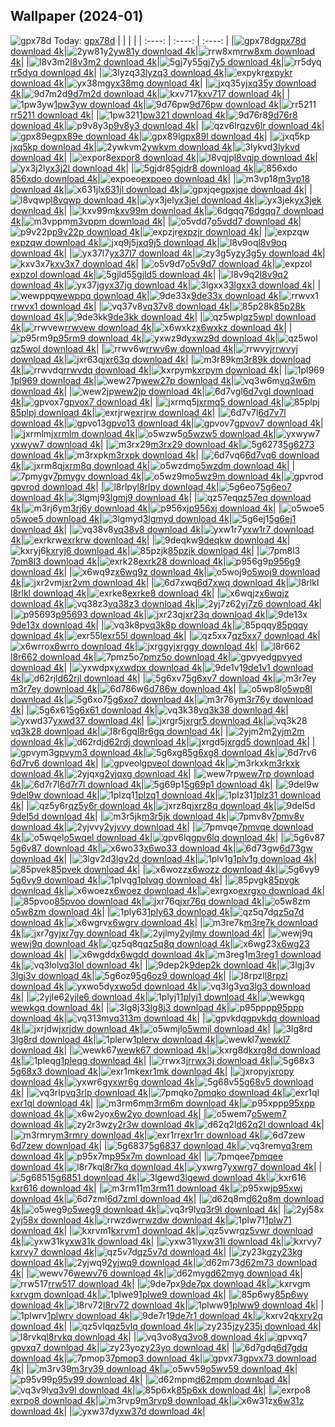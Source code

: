 ## Wallpaper (2024-01)
![gpx78d](https://w.wallhaven.cc/full/gp/wallhaven-gpx78d.jpg) Today: [gpx78d](https://th.wallhaven.cc/small/gp/gpx78d.jpg)
|      |      |      |
| :----: | :----: | :----: |
|![gpx78d](https://th.wallhaven.cc/small/gp/gpx78d.jpg)[gpx78d download 4k](https://wallhaven.cc/w/gpx78d)|![2yw81y](https://th.wallhaven.cc/small/2y/2yw81y.jpg)[2yw81y download 4k](https://wallhaven.cc/w/2yw81y)|![rrw8xm](https://th.wallhaven.cc/small/rr/rrw8xm.jpg)[rrw8xm download 4k](https://wallhaven.cc/w/rrw8xm)|
|![l8v3m2](https://th.wallhaven.cc/small/l8/l8v3m2.jpg)[l8v3m2 download 4k](https://wallhaven.cc/w/l8v3m2)|![5gj7y5](https://th.wallhaven.cc/small/5g/5gj7y5.jpg)[5gj7y5 download 4k](https://wallhaven.cc/w/5gj7y5)|![rr5dyq](https://th.wallhaven.cc/small/rr/rr5dyq.jpg)[rr5dyq download 4k](https://wallhaven.cc/w/rr5dyq)|
|![3lyzq3](https://th.wallhaven.cc/small/3l/3lyzq3.jpg)[3lyzq3 download 4k](https://wallhaven.cc/w/3lyzq3)|![expykr](https://th.wallhaven.cc/small/ex/expykr.jpg)[expykr download 4k](https://wallhaven.cc/w/expykr)|![yx38mg](https://th.wallhaven.cc/small/yx/yx38mg.jpg)[yx38mg download 4k](https://wallhaven.cc/w/yx38mg)|
|![jxq35y](https://th.wallhaven.cc/small/jx/jxq35y.jpg)[jxq35y download 4k](https://wallhaven.cc/w/jxq35y)|![9d7m2d](https://th.wallhaven.cc/small/9d/9d7m2d.jpg)[9d7m2d download 4k](https://wallhaven.cc/w/9d7m2d)|![kxv717](https://th.wallhaven.cc/small/kx/kxv717.jpg)[kxv717 download 4k](https://wallhaven.cc/w/kxv717)|
|![1pw3yw](https://th.wallhaven.cc/small/1p/1pw3yw.jpg)[1pw3yw download 4k](https://wallhaven.cc/w/1pw3yw)|![9d76pw](https://th.wallhaven.cc/small/9d/9d76pw.jpg)[9d76pw download 4k](https://wallhaven.cc/w/9d76pw)|![rr5211](https://th.wallhaven.cc/small/rr/rr5211.jpg)[rr5211 download 4k](https://wallhaven.cc/w/rr5211)|
|![1pw321](https://th.wallhaven.cc/small/1p/1pw321.jpg)[1pw321 download 4k](https://wallhaven.cc/w/1pw321)|![9d76r8](https://th.wallhaven.cc/small/9d/9d76r8.jpg)[9d76r8 download 4k](https://wallhaven.cc/w/9d76r8)|![p9v8y3](https://th.wallhaven.cc/small/p9/p9v8y3.jpg)[p9v8y3 download 4k](https://wallhaven.cc/w/p9v8y3)|
|![qzv6lr](https://th.wallhaven.cc/small/qz/qzv6lr.jpg)[qzv6lr download 4k](https://wallhaven.cc/w/qzv6lr)|![gpx89e](https://th.wallhaven.cc/small/gp/gpx89e.jpg)[gpx89e download 4k](https://wallhaven.cc/w/gpx89e)|![gpx89l](https://th.wallhaven.cc/small/gp/gpx89l.jpg)[gpx89l download 4k](https://wallhaven.cc/w/gpx89l)|
|![jxq5kp](https://th.wallhaven.cc/small/jx/jxq5kp.jpg)[jxq5kp download 4k](https://wallhaven.cc/w/jxq5kp)|![2ywkvm](https://th.wallhaven.cc/small/2y/2ywkvm.jpg)[2ywkvm download 4k](https://wallhaven.cc/w/2ywkvm)|![3lykvd](https://th.wallhaven.cc/small/3l/3lykvd.jpg)[3lykvd download 4k](https://wallhaven.cc/w/3lykvd)|
|![expor8](https://th.wallhaven.cc/small/ex/expor8.jpg)[expor8 download 4k](https://wallhaven.cc/w/expor8)|![l8vqjp](https://th.wallhaven.cc/small/l8/l8vqjp.jpg)[l8vqjp download 4k](https://wallhaven.cc/w/l8vqjp)|![yx3j2l](https://th.wallhaven.cc/small/yx/yx3j2l.jpg)[yx3j2l download 4k](https://wallhaven.cc/w/yx3j2l)|
|![5gjdr8](https://th.wallhaven.cc/small/5g/5gjdr8.jpg)[5gjdr8 download 4k](https://wallhaven.cc/w/5gjdr8)|![856xdo](https://th.wallhaven.cc/small/85/856xdo.jpg)[856xdo download 4k](https://wallhaven.cc/w/856xdo)|![expoeo](https://th.wallhaven.cc/small/ex/expoeo.jpg)[expoeo download 4k](https://wallhaven.cc/w/expoeo)|
|![m3vp18](https://th.wallhaven.cc/small/m3/m3vp18.jpg)[m3vp18 download 4k](https://wallhaven.cc/w/m3vp18)|![x631jl](https://th.wallhaven.cc/small/x6/x631jl.jpg)[x631jl download 4k](https://wallhaven.cc/w/x631jl)|![gpxjqe](https://th.wallhaven.cc/small/gp/gpxjqe.jpg)[gpxjqe download 4k](https://wallhaven.cc/w/gpxjqe)|
|![l8vqwp](https://th.wallhaven.cc/small/l8/l8vqwp.jpg)[l8vqwp download 4k](https://wallhaven.cc/w/l8vqwp)|![yx3jel](https://th.wallhaven.cc/small/yx/yx3jel.jpg)[yx3jel download 4k](https://wallhaven.cc/w/yx3jel)|![yx3jek](https://th.wallhaven.cc/small/yx/yx3jek.jpg)[yx3jek download 4k](https://wallhaven.cc/w/yx3jek)|
|![kxv99m](https://th.wallhaven.cc/small/kx/kxv99m.jpg)[kxv99m download 4k](https://wallhaven.cc/w/kxv99m)|![6dgqq7](https://th.wallhaven.cc/small/6d/6dgqq7.jpg)[6dgqq7 download 4k](https://wallhaven.cc/w/6dgqq7)|![m3vppm](https://th.wallhaven.cc/small/m3/m3vppm.jpg)[m3vppm download 4k](https://wallhaven.cc/w/m3vppm)|
|![o5vdd7](https://th.wallhaven.cc/small/o5/o5vdd7.jpg)[o5vdd7 download 4k](https://wallhaven.cc/w/o5vdd7)|![p9v22p](https://th.wallhaven.cc/small/p9/p9v22p.jpg)[p9v22p download 4k](https://wallhaven.cc/w/p9v22p)|![expzjr](https://th.wallhaven.cc/small/ex/expzjr.jpg)[expzjr download 4k](https://wallhaven.cc/w/expzjr)|
|![expzqw](https://th.wallhaven.cc/small/ex/expzqw.jpg)[expzqw download 4k](https://wallhaven.cc/w/expzqw)|![jxq9j5](https://th.wallhaven.cc/small/jx/jxq9j5.jpg)[jxq9j5 download 4k](https://wallhaven.cc/w/jxq9j5)|![l8v9oq](https://th.wallhaven.cc/small/l8/l8v9oq.jpg)[l8v9oq download 4k](https://wallhaven.cc/w/l8v9oq)|
|![yx37l7](https://th.wallhaven.cc/small/yx/yx37l7.jpg)[yx37l7 download 4k](https://wallhaven.cc/w/yx37l7)|![zy3g5y](https://th.wallhaven.cc/small/zy/zy3g5y.jpg)[zy3g5y download 4k](https://wallhaven.cc/w/zy3g5y)|![kxv3x7](https://th.wallhaven.cc/small/kx/kxv3x7.jpg)[kxv3x7 download 4k](https://wallhaven.cc/w/kxv3x7)|
|![o5v9d7](https://th.wallhaven.cc/small/o5/o5v9d7.jpg)[o5v9d7 download 4k](https://wallhaven.cc/w/o5v9d7)|![expzol](https://th.wallhaven.cc/small/ex/expzol.jpg)[expzol download 4k](https://wallhaven.cc/w/expzol)|![5gjld5](https://th.wallhaven.cc/small/5g/5gjld5.jpg)[5gjld5 download 4k](https://wallhaven.cc/w/5gjld5)|
|![l8v9q2](https://th.wallhaven.cc/small/l8/l8v9q2.jpg)[l8v9q2 download 4k](https://wallhaven.cc/w/l8v9q2)|![yx37jg](https://th.wallhaven.cc/small/yx/yx37jg.jpg)[yx37jg download 4k](https://wallhaven.cc/w/yx37jg)|![3lgxx3](https://th.wallhaven.cc/small/3l/3lgxx3.jpg)[3lgxx3 download 4k](https://wallhaven.cc/w/3lgxx3)|
|![wewppq](https://th.wallhaven.cc/small/we/wewppq.jpg)[wewppq download 4k](https://wallhaven.cc/w/wewppq)|![9de33x](https://th.wallhaven.cc/small/9d/9de33x.jpg)[9de33x download 4k](https://wallhaven.cc/w/9de33x)|![rrwvx1](https://th.wallhaven.cc/small/rr/rrwvx1.jpg)[rrwvx1 download 4k](https://wallhaven.cc/w/rrwvx1)|
|![vq37v8](https://th.wallhaven.cc/small/vq/vq37v8.jpg)[vq37v8 download 4k](https://wallhaven.cc/w/vq37v8)|![85p28k](https://th.wallhaven.cc/small/85/85p28k.jpg)[85p28k download 4k](https://wallhaven.cc/w/85p28k)|![9de3kk](https://th.wallhaven.cc/small/9d/9de3kk.jpg)[9de3kk download 4k](https://wallhaven.cc/w/9de3kk)|
|![qz5wpl](https://th.wallhaven.cc/small/qz/qz5wpl.jpg)[qz5wpl download 4k](https://wallhaven.cc/w/qz5wpl)|![rrwvew](https://th.wallhaven.cc/small/rr/rrwvew.jpg)[rrwvew download 4k](https://wallhaven.cc/w/rrwvew)|![x6wxkz](https://th.wallhaven.cc/small/x6/x6wxkz.jpg)[x6wxkz download 4k](https://wallhaven.cc/w/x6wxkz)|
|![p95rm9](https://th.wallhaven.cc/small/p9/p95rm9.jpg)[p95rm9 download 4k](https://wallhaven.cc/w/p95rm9)|![yxwz9d](https://th.wallhaven.cc/small/yx/yxwz9d.jpg)[yxwz9d download 4k](https://wallhaven.cc/w/yxwz9d)|![qz5wol](https://th.wallhaven.cc/small/qz/qz5wol.jpg)[qz5wol download 4k](https://wallhaven.cc/w/qz5wol)|
|![rrwv6w](https://th.wallhaven.cc/small/rr/rrwv6w.jpg)[rrwv6w download 4k](https://wallhaven.cc/w/rrwv6w)|![rrwvyj](https://th.wallhaven.cc/small/rr/rrwvyj.jpg)[rrwvyj download 4k](https://wallhaven.cc/w/rrwvyj)|![jxr63q](https://th.wallhaven.cc/small/jx/jxr63q.jpg)[jxr63q download 4k](https://wallhaven.cc/w/jxr63q)|
|![m3r89k](https://th.wallhaven.cc/small/m3/m3r89k.jpg)[m3r89k download 4k](https://wallhaven.cc/w/m3r89k)|![rrwvdq](https://th.wallhaven.cc/small/rr/rrwvdq.jpg)[rrwvdq download 4k](https://wallhaven.cc/w/rrwvdq)|![kxrpym](https://th.wallhaven.cc/small/kx/kxrpym.jpg)[kxrpym download 4k](https://wallhaven.cc/w/kxrpym)|
|![1pl969](https://th.wallhaven.cc/small/1p/1pl969.jpg)[1pl969 download 4k](https://wallhaven.cc/w/1pl969)|![wew27p](https://th.wallhaven.cc/small/we/wew27p.jpg)[wew27p download 4k](https://wallhaven.cc/w/wew27p)|![vq3w6m](https://th.wallhaven.cc/small/vq/vq3w6m.jpg)[vq3w6m download 4k](https://wallhaven.cc/w/vq3w6m)|
|![wew2jp](https://th.wallhaven.cc/small/we/wew2jp.jpg)[wew2jp download 4k](https://wallhaven.cc/w/wew2jp)|![6d7vgl](https://th.wallhaven.cc/small/6d/6d7vgl.jpg)[6d7vgl download 4k](https://wallhaven.cc/w/6d7vgl)|![gpvox7](https://th.wallhaven.cc/small/gp/gpvox7.jpg)[gpvox7 download 4k](https://wallhaven.cc/w/gpvox7)|
|![jxrmq5](https://th.wallhaven.cc/small/jx/jxrmq5.jpg)[jxrmq5 download 4k](https://wallhaven.cc/w/jxrmq5)|![85plpj](https://th.wallhaven.cc/small/85/85plpj.jpg)[85plpj download 4k](https://wallhaven.cc/w/85plpj)|![exrjrw](https://th.wallhaven.cc/small/ex/exrjrw.jpg)[exrjrw download 4k](https://wallhaven.cc/w/exrjrw)|
|![6d7v7l](https://th.wallhaven.cc/small/6d/6d7v7l.jpg)[6d7v7l download 4k](https://wallhaven.cc/w/6d7v7l)|![gpvo13](https://th.wallhaven.cc/small/gp/gpvo13.jpg)[gpvo13 download 4k](https://wallhaven.cc/w/gpvo13)|![gpvov7](https://th.wallhaven.cc/small/gp/gpvov7.jpg)[gpvov7 download 4k](https://wallhaven.cc/w/gpvov7)|
|![jxrmlm](https://th.wallhaven.cc/small/jx/jxrmlm.jpg)[jxrmlm download 4k](https://wallhaven.cc/w/jxrmlm)|![o5wzw5](https://th.wallhaven.cc/small/o5/o5wzw5.jpg)[o5wzw5 download 4k](https://wallhaven.cc/w/o5wzw5)|![yxwyw7](https://th.wallhaven.cc/small/yx/yxwyw7.jpg)[yxwyw7 download 4k](https://wallhaven.cc/w/yxwyw7)|
|![m3rx29](https://th.wallhaven.cc/small/m3/m3rx29.jpg)[m3rx29 download 4k](https://wallhaven.cc/w/m3rx29)|![5g6273](https://th.wallhaven.cc/small/5g/5g6273.jpg)[5g6273 download 4k](https://wallhaven.cc/w/5g6273)|![m3rxpk](https://th.wallhaven.cc/small/m3/m3rxpk.jpg)[m3rxpk download 4k](https://wallhaven.cc/w/m3rxpk)|
|![6d7vq6](https://th.wallhaven.cc/small/6d/6d7vq6.jpg)[6d7vq6 download 4k](https://wallhaven.cc/w/6d7vq6)|![jxrm8q](https://th.wallhaven.cc/small/jx/jxrm8q.jpg)[jxrm8q download 4k](https://wallhaven.cc/w/jxrm8q)|![o5wzdm](https://th.wallhaven.cc/small/o5/o5wzdm.jpg)[o5wzdm download 4k](https://wallhaven.cc/w/o5wzdm)|
|![7pmygv](https://th.wallhaven.cc/small/7p/7pmygv.jpg)[7pmygv download 4k](https://wallhaven.cc/w/7pmygv)|![o5wz9m](https://th.wallhaven.cc/small/o5/o5wz9m.jpg)[o5wz9m download 4k](https://wallhaven.cc/w/o5wz9m)|![gpvrod](https://th.wallhaven.cc/small/gp/gpvrod.jpg)[gpvrod download 4k](https://wallhaven.cc/w/gpvrod)|
|![l8rlpy](https://th.wallhaven.cc/small/l8/l8rlpy.jpg)[l8rlpy download 4k](https://wallhaven.cc/w/l8rlpy)|![5g6eo7](https://th.wallhaven.cc/small/5g/5g6eo7.jpg)[5g6eo7 download 4k](https://wallhaven.cc/w/5g6eo7)|![3lgmj9](https://th.wallhaven.cc/small/3l/3lgmj9.jpg)[3lgmj9 download 4k](https://wallhaven.cc/w/3lgmj9)|
|![qz57eq](https://th.wallhaven.cc/small/qz/qz57eq.jpg)[qz57eq download 4k](https://wallhaven.cc/w/qz57eq)|![m3rj6y](https://th.wallhaven.cc/small/m3/m3rj6y.jpg)[m3rj6y download 4k](https://wallhaven.cc/w/m3rj6y)|![p956xj](https://th.wallhaven.cc/small/p9/p956xj.jpg)[p956xj download 4k](https://wallhaven.cc/w/p956xj)|
|![o5woe5](https://th.wallhaven.cc/small/o5/o5woe5.jpg)[o5woe5 download 4k](https://wallhaven.cc/w/o5woe5)|![3lgmyd](https://th.wallhaven.cc/small/3l/3lgmyd.jpg)[3lgmyd download 4k](https://wallhaven.cc/w/3lgmyd)|![5g6ej1](https://th.wallhaven.cc/small/5g/5g6ej1.jpg)[5g6ej1 download 4k](https://wallhaven.cc/w/5g6ej1)|
|![vq38v8](https://th.wallhaven.cc/small/vq/vq38v8.jpg)[vq38v8 download 4k](https://wallhaven.cc/w/vq38v8)|![yxw1r7](https://th.wallhaven.cc/small/yx/yxw1r7.jpg)[yxw1r7 download 4k](https://wallhaven.cc/w/yxw1r7)|![exrkrw](https://th.wallhaven.cc/small/ex/exrkrw.jpg)[exrkrw download 4k](https://wallhaven.cc/w/exrkrw)|
|![9deqkw](https://th.wallhaven.cc/small/9d/9deqkw.jpg)[9deqkw download 4k](https://wallhaven.cc/w/9deqkw)|![kxryj6](https://th.wallhaven.cc/small/kx/kxryj6.jpg)[kxryj6 download 4k](https://wallhaven.cc/w/kxryj6)|![85pzjk](https://th.wallhaven.cc/small/85/85pzjk.jpg)[85pzjk download 4k](https://wallhaven.cc/w/85pzjk)|
|![7pm8l3](https://th.wallhaven.cc/small/7p/7pm8l3.jpg)[7pm8l3 download 4k](https://wallhaven.cc/w/7pm8l3)|![exrk28](https://th.wallhaven.cc/small/ex/exrk28.jpg)[exrk28 download 4k](https://wallhaven.cc/w/exrk28)|![p956g9](https://th.wallhaven.cc/small/p9/p956g9.jpg)[p956g9 download 4k](https://wallhaven.cc/w/p956g9)|
|![x6wq9z](https://th.wallhaven.cc/small/x6/x6wq9z.jpg)[x6wq9z download 4k](https://wallhaven.cc/w/x6wq9z)|![o5woj9](https://th.wallhaven.cc/small/o5/o5woj9.jpg)[o5woj9 download 4k](https://wallhaven.cc/w/o5woj9)|![jxr2vm](https://th.wallhaven.cc/small/jx/jxr2vm.jpg)[jxr2vm download 4k](https://wallhaven.cc/w/jxr2vm)|
|![6d7xwq](https://th.wallhaven.cc/small/6d/6d7xwq.jpg)[6d7xwq download 4k](https://wallhaven.cc/w/6d7xwq)|![l8rlkl](https://th.wallhaven.cc/small/l8/l8rlkl.jpg)[l8rlkl download 4k](https://wallhaven.cc/w/l8rlkl)|![exrke8](https://th.wallhaven.cc/small/ex/exrke8.jpg)[exrke8 download 4k](https://wallhaven.cc/w/exrke8)|
|![x6wqjz](https://th.wallhaven.cc/small/x6/x6wqjz.jpg)[x6wqjz download 4k](https://wallhaven.cc/w/x6wqjz)|![vq38z3](https://th.wallhaven.cc/small/vq/vq38z3.jpg)[vq38z3 download 4k](https://wallhaven.cc/w/vq38z3)|![2yj7z6](https://th.wallhaven.cc/small/2y/2yj7z6.jpg)[2yj7z6 download 4k](https://wallhaven.cc/w/2yj7z6)|
|![p95693](https://th.wallhaven.cc/small/p9/p95693.jpg)[p95693 download 4k](https://wallhaven.cc/w/p95693)|![jxr23q](https://th.wallhaven.cc/small/jx/jxr23q.jpg)[jxr23q download 4k](https://wallhaven.cc/w/jxr23q)|![9de13x](https://th.wallhaven.cc/small/9d/9de13x.jpg)[9de13x download 4k](https://wallhaven.cc/w/9de13x)|
|![vq3k8p](https://th.wallhaven.cc/small/vq/vq3k8p.jpg)[vq3k8p download 4k](https://wallhaven.cc/w/vq3k8p)|![85pqqy](https://th.wallhaven.cc/small/85/85pqqy.jpg)[85pqqy download 4k](https://wallhaven.cc/w/85pqqy)|![exr55l](https://th.wallhaven.cc/small/ex/exr55l.jpg)[exr55l download 4k](https://wallhaven.cc/w/exr55l)|
|![qz5xx7](https://th.wallhaven.cc/small/qz/qz5xx7.jpg)[qz5xx7 download 4k](https://wallhaven.cc/w/qz5xx7)|![x6wrro](https://th.wallhaven.cc/small/x6/x6wrro.jpg)[x6wrro download 4k](https://wallhaven.cc/w/x6wrro)|![jxrggy](https://th.wallhaven.cc/small/jx/jxrggy.jpg)[jxrggy download 4k](https://wallhaven.cc/w/jxrggy)|
|![l8r662](https://th.wallhaven.cc/small/l8/l8r662.jpg)[l8r662 download 4k](https://wallhaven.cc/w/l8r662)|![7pmz5o](https://th.wallhaven.cc/small/7p/7pmz5o.jpg)[7pmz5o download 4k](https://wallhaven.cc/w/7pmz5o)|![gpvyed](https://th.wallhaven.cc/small/gp/gpvyed.jpg)[gpvyed download 4k](https://wallhaven.cc/w/gpvyed)|
|![yxwdpx](https://th.wallhaven.cc/small/yx/yxwdpx.jpg)[yxwdpx download 4k](https://wallhaven.cc/w/yxwdpx)|![9de1v1](https://th.wallhaven.cc/small/9d/9de1v1.jpg)[9de1v1 download 4k](https://wallhaven.cc/w/9de1v1)|![d62rjl](https://th.wallhaven.cc/small/d6/d62rjl.jpg)[d62rjl download 4k](https://wallhaven.cc/w/d62rjl)|
|![5g6xv7](https://th.wallhaven.cc/small/5g/5g6xv7.jpg)[5g6xv7 download 4k](https://wallhaven.cc/w/5g6xv7)|![m3r7ey](https://th.wallhaven.cc/small/m3/m3r7ey.jpg)[m3r7ey download 4k](https://wallhaven.cc/w/m3r7ey)|![6d786w](https://th.wallhaven.cc/small/6d/6d786w.jpg)[6d786w download 4k](https://wallhaven.cc/w/6d786w)|
|![o5wp8l](https://th.wallhaven.cc/small/o5/o5wp8l.jpg)[o5wp8l download 4k](https://wallhaven.cc/w/o5wp8l)|![5g6xo7](https://th.wallhaven.cc/small/5g/5g6xo7.jpg)[5g6xo7 download 4k](https://wallhaven.cc/w/5g6xo7)|![m3r76y](https://th.wallhaven.cc/small/m3/m3r76y.jpg)[m3r76y download 4k](https://wallhaven.cc/w/m3r76y)|
|![5g6x61](https://th.wallhaven.cc/small/5g/5g6x61.jpg)[5g6x61 download 4k](https://wallhaven.cc/w/5g6x61)|![vq3k38](https://th.wallhaven.cc/small/vq/vq3k38.jpg)[vq3k38 download 4k](https://wallhaven.cc/w/vq3k38)|![yxwd37](https://th.wallhaven.cc/small/yx/yxwd37.jpg)[yxwd37 download 4k](https://wallhaven.cc/w/yxwd37)|
|![jxrgr5](https://th.wallhaven.cc/small/jx/jxrgr5.jpg)[jxrgr5 download 4k](https://wallhaven.cc/w/jxrgr5)|![vq3k28](https://th.wallhaven.cc/small/vq/vq3k28.jpg)[vq3k28 download 4k](https://wallhaven.cc/w/vq3k28)|![l8r6gq](https://th.wallhaven.cc/small/l8/l8r6gq.jpg)[l8r6gq download 4k](https://wallhaven.cc/w/l8r6gq)|
|![2yjm2m](https://th.wallhaven.cc/small/2y/2yjm2m.jpg)[2yjm2m download 4k](https://wallhaven.cc/w/2yjm2m)|![d62rdj](https://th.wallhaven.cc/small/d6/d62rdj.jpg)[d62rdj download 4k](https://wallhaven.cc/w/d62rdj)|![jxrgd5](https://th.wallhaven.cc/small/jx/jxrgd5.jpg)[jxrgd5 download 4k](https://wallhaven.cc/w/jxrgd5)|
|![gpvym3](https://th.wallhaven.cc/small/gp/gpvym3.jpg)[gpvym3 download 4k](https://wallhaven.cc/w/gpvym3)|![5g6xg8](https://th.wallhaven.cc/small/5g/5g6xg8.jpg)[5g6xg8 download 4k](https://wallhaven.cc/w/5g6xg8)|![6d7rv6](https://th.wallhaven.cc/small/6d/6d7rv6.jpg)[6d7rv6 download 4k](https://wallhaven.cc/w/6d7rv6)|
|![gpveol](https://th.wallhaven.cc/small/gp/gpveol.jpg)[gpveol download 4k](https://wallhaven.cc/w/gpveol)|![m3rkxk](https://th.wallhaven.cc/small/m3/m3rkxk.jpg)[m3rkxk download 4k](https://wallhaven.cc/w/m3rkxk)|![2yjqxg](https://th.wallhaven.cc/small/2y/2yjqxg.jpg)[2yjqxg download 4k](https://wallhaven.cc/w/2yjqxg)|
|![wew7rp](https://th.wallhaven.cc/small/we/wew7rp.jpg)[wew7rp download 4k](https://wallhaven.cc/w/wew7rp)|![6d7r7l](https://th.wallhaven.cc/small/6d/6d7r7l.jpg)[6d7r7l download 4k](https://wallhaven.cc/w/6d7r7l)|![5g69p1](https://th.wallhaven.cc/small/5g/5g69p1.jpg)[5g69p1 download 4k](https://wallhaven.cc/w/5g69p1)|
|![9del9w](https://th.wallhaven.cc/small/9d/9del9w.jpg)[9del9w download 4k](https://wallhaven.cc/w/9del9w)|![1plzq1](https://th.wallhaven.cc/small/1p/1plzq1.jpg)[1plzq1 download 4k](https://wallhaven.cc/w/1plzq1)|![1plz31](https://th.wallhaven.cc/small/1p/1plz31.jpg)[1plz31 download 4k](https://wallhaven.cc/w/1plz31)|
|![qz5y6r](https://th.wallhaven.cc/small/qz/qz5y6r.jpg)[qz5y6r download 4k](https://wallhaven.cc/w/qz5y6r)|![jxrz8q](https://th.wallhaven.cc/small/jx/jxrz8q.jpg)[jxrz8q download 4k](https://wallhaven.cc/w/jxrz8q)|![9del5d](https://th.wallhaven.cc/small/9d/9del5d.jpg)[9del5d download 4k](https://wallhaven.cc/w/9del5d)|
|![m3r5jk](https://th.wallhaven.cc/small/m3/m3r5jk.jpg)[m3r5jk download 4k](https://wallhaven.cc/w/m3r5jk)|![7pmv8v](https://th.wallhaven.cc/small/7p/7pmv8v.jpg)[7pmv8v download 4k](https://wallhaven.cc/w/7pmv8v)|![2yjvvy](https://th.wallhaven.cc/small/2y/2yjvvy.jpg)[2yjvvy download 4k](https://wallhaven.cc/w/2yjvvy)|
|![7pmvqe](https://th.wallhaven.cc/small/7p/7pmvqe.jpg)[7pmvqe download 4k](https://wallhaven.cc/w/7pmvqe)|![o5wqel](https://th.wallhaven.cc/small/o5/o5wqel.jpg)[o5wqel download 4k](https://wallhaven.cc/w/o5wqel)|![gpv6lq](https://th.wallhaven.cc/small/gp/gpv6lq.jpg)[gpv6lq download 4k](https://wallhaven.cc/w/gpv6lq)|
|![5g6v87](https://th.wallhaven.cc/small/5g/5g6v87.jpg)[5g6v87 download 4k](https://wallhaven.cc/w/5g6v87)|![x6wo33](https://th.wallhaven.cc/small/x6/x6wo33.jpg)[x6wo33 download 4k](https://wallhaven.cc/w/x6wo33)|![6d73gw](https://th.wallhaven.cc/small/6d/6d73gw.jpg)[6d73gw download 4k](https://wallhaven.cc/w/6d73gw)|
|![3lgv2d](https://th.wallhaven.cc/small/3l/3lgv2d.jpg)[3lgv2d download 4k](https://wallhaven.cc/w/3lgv2d)|![1plv1g](https://th.wallhaven.cc/small/1p/1plv1g.jpg)[1plv1g download 4k](https://wallhaven.cc/w/1plv1g)|![85pvek](https://th.wallhaven.cc/small/85/85pvek.jpg)[85pvek download 4k](https://wallhaven.cc/w/85pvek)|
|![x6wozz](https://th.wallhaven.cc/small/x6/x6wozz.jpg)[x6wozz download 4k](https://wallhaven.cc/w/x6wozz)|![5g6vy9](https://th.wallhaven.cc/small/5g/5g6vy9.jpg)[5g6vy9 download 4k](https://wallhaven.cc/w/5g6vy9)|![1plvqg](https://th.wallhaven.cc/small/1p/1plvqg.jpg)[1plvqg download 4k](https://wallhaven.cc/w/1plvqg)|
|![85pvgk](https://th.wallhaven.cc/small/85/85pvgk.jpg)[85pvgk download 4k](https://wallhaven.cc/w/85pvgk)|![x6woez](https://th.wallhaven.cc/small/x6/x6woez.jpg)[x6woez download 4k](https://wallhaven.cc/w/x6woez)|![exrgxo](https://th.wallhaven.cc/small/ex/exrgxo.jpg)[exrgxo download 4k](https://wallhaven.cc/w/exrgxo)|
|![85pvoo](https://th.wallhaven.cc/small/85/85pvoo.jpg)[85pvoo download 4k](https://wallhaven.cc/w/85pvoo)|![jxr76q](https://th.wallhaven.cc/small/jx/jxr76q.jpg)[jxr76q download 4k](https://wallhaven.cc/w/jxr76q)|![o5w8zm](https://th.wallhaven.cc/small/o5/o5w8zm.jpg)[o5w8zm download 4k](https://wallhaven.cc/w/o5w8zm)|
|![1ply63](https://th.wallhaven.cc/small/1p/1ply63.jpg)[1ply63 download 4k](https://wallhaven.cc/w/1ply63)|![qz5q7d](https://th.wallhaven.cc/small/qz/qz5q7d.jpg)[qz5q7d download 4k](https://wallhaven.cc/w/qz5q7d)|![x6wgrv](https://th.wallhaven.cc/small/x6/x6wgrv.jpg)[x6wgrv download 4k](https://wallhaven.cc/w/x6wgrv)|
|![m3re7k](https://th.wallhaven.cc/small/m3/m3re7k.jpg)[m3re7k download 4k](https://wallhaven.cc/w/m3re7k)|![jxr7gy](https://th.wallhaven.cc/small/jx/jxr7gy.jpg)[jxr7gy download 4k](https://wallhaven.cc/w/jxr7gy)|![2yjlmy](https://th.wallhaven.cc/small/2y/2yjlmy.jpg)[2yjlmy download 4k](https://wallhaven.cc/w/2yjlmy)|
|![wewj9q](https://th.wallhaven.cc/small/we/wewj9q.jpg)[wewj9q download 4k](https://wallhaven.cc/w/wewj9q)|![qz5q8q](https://th.wallhaven.cc/small/qz/qz5q8q.jpg)[qz5q8q download 4k](https://wallhaven.cc/w/qz5q8q)|![x6wg23](https://th.wallhaven.cc/small/x6/x6wg23.jpg)[x6wg23 download 4k](https://wallhaven.cc/w/x6wg23)|
|![x6wgdd](https://th.wallhaven.cc/small/x6/x6wgdd.jpg)[x6wgdd download 4k](https://wallhaven.cc/w/x6wgdd)|![m3reg1](https://th.wallhaven.cc/small/m3/m3reg1.jpg)[m3reg1 download 4k](https://wallhaven.cc/w/m3reg1)|![vq3lol](https://th.wallhaven.cc/small/vq/vq3lol.jpg)[vq3lol download 4k](https://wallhaven.cc/w/vq3lol)|
|![9dep2k](https://th.wallhaven.cc/small/9d/9dep2k.jpg)[9dep2k download 4k](https://wallhaven.cc/w/9dep2k)|![3lgj3v](https://th.wallhaven.cc/small/3l/3lgj3v.jpg)[3lgj3v download 4k](https://wallhaven.cc/w/3lgj3v)|![5g6oz9](https://th.wallhaven.cc/small/5g/5g6oz9.jpg)[5g6oz9 download 4k](https://wallhaven.cc/w/5g6oz9)|
|![l8rpzl](https://th.wallhaven.cc/small/l8/l8rpzl.jpg)[l8rpzl download 4k](https://wallhaven.cc/w/l8rpzl)|![yxwo5d](https://th.wallhaven.cc/small/yx/yxwo5d.jpg)[yxwo5d download 4k](https://wallhaven.cc/w/yxwo5d)|![vq3lg3](https://th.wallhaven.cc/small/vq/vq3lg3.jpg)[vq3lg3 download 4k](https://wallhaven.cc/w/vq3lg3)|
|![2yjle6](https://th.wallhaven.cc/small/2y/2yjle6.jpg)[2yjle6 download 4k](https://wallhaven.cc/w/2yjle6)|![1plyj1](https://th.wallhaven.cc/small/1p/1plyj1.jpg)[1plyj1 download 4k](https://wallhaven.cc/w/1plyj1)|![wewkgq](https://th.wallhaven.cc/small/we/wewkgq.jpg)[wewkgq download 4k](https://wallhaven.cc/w/wewkgq)|
|![3lg8j3](https://th.wallhaven.cc/small/3l/3lg8j3.jpg)[3lg8j3 download 4k](https://wallhaven.cc/w/3lg8j3)|![p95ppp](https://th.wallhaven.cc/small/p9/p95ppp.jpg)[p95ppp download 4k](https://wallhaven.cc/w/p95ppp)|![vq313m](https://th.wallhaven.cc/small/vq/vq313m.jpg)[vq313m download 4k](https://wallhaven.cc/w/vq313m)|
|![gpvkdq](https://th.wallhaven.cc/small/gp/gpvkdq.jpg)[gpvkdq download 4k](https://wallhaven.cc/w/gpvkdq)|![jxrjdw](https://th.wallhaven.cc/small/jx/jxrjdw.jpg)[jxrjdw download 4k](https://wallhaven.cc/w/jxrjdw)|![o5wmjl](https://th.wallhaven.cc/small/o5/o5wmjl.jpg)[o5wmjl download 4k](https://wallhaven.cc/w/o5wmjl)|
|![3lg8rd](https://th.wallhaven.cc/small/3l/3lg8rd.jpg)[3lg8rd download 4k](https://wallhaven.cc/w/3lg8rd)|![1plerw](https://th.wallhaven.cc/small/1p/1plerw.jpg)[1plerw download 4k](https://wallhaven.cc/w/1plerw)|![wewkl7](https://th.wallhaven.cc/small/we/wewkl7.jpg)[wewkl7 download 4k](https://wallhaven.cc/w/wewkl7)|
|![wewk67](https://th.wallhaven.cc/small/we/wewk67.jpg)[wewk67 download 4k](https://wallhaven.cc/w/wewk67)|![kxrg8d](https://th.wallhaven.cc/small/kx/kxrg8d.jpg)[kxrg8d download 4k](https://wallhaven.cc/w/kxrg8d)|![1pleqg](https://th.wallhaven.cc/small/1p/1pleqg.jpg)[1pleqg download 4k](https://wallhaven.cc/w/1pleqg)|
|![rrwx3j](https://th.wallhaven.cc/small/rr/rrwx3j.jpg)[rrwx3j download 4k](https://wallhaven.cc/w/rrwx3j)|![5g68x3](https://th.wallhaven.cc/small/5g/5g68x3.jpg)[5g68x3 download 4k](https://wallhaven.cc/w/5g68x3)|![exr1mk](https://th.wallhaven.cc/small/ex/exr1mk.jpg)[exr1mk download 4k](https://wallhaven.cc/w/exr1mk)|
|![jxropy](https://th.wallhaven.cc/small/jx/jxropy.jpg)[jxropy download 4k](https://wallhaven.cc/w/jxropy)|![yxwr6g](https://th.wallhaven.cc/small/yx/yxwr6g.jpg)[yxwr6g download 4k](https://wallhaven.cc/w/yxwr6g)|![5g68v5](https://th.wallhaven.cc/small/5g/5g68v5.jpg)[5g68v5 download 4k](https://wallhaven.cc/w/5g68v5)|
|![vq3rlp](https://th.wallhaven.cc/small/vq/vq3rlp.jpg)[vq3rlp download 4k](https://wallhaven.cc/w/vq3rlp)|![7pmqko](https://th.wallhaven.cc/small/7p/7pmqko.jpg)[7pmqko download 4k](https://wallhaven.cc/w/7pmqko)|![exr1ql](https://th.wallhaven.cc/small/ex/exr1ql.jpg)[exr1ql download 4k](https://wallhaven.cc/w/exr1ql)|
|![m3rm6m](https://th.wallhaven.cc/small/m3/m3rm6m.jpg)[m3rm6m download 4k](https://wallhaven.cc/w/m3rm6m)|![p95xpp](https://th.wallhaven.cc/small/p9/p95xpp.jpg)[p95xpp download 4k](https://wallhaven.cc/w/p95xpp)|![x6w2yo](https://th.wallhaven.cc/small/x6/x6w2yo.jpg)[x6w2yo download 4k](https://wallhaven.cc/w/x6w2yo)|
|![o5wem7](https://th.wallhaven.cc/small/o5/o5wem7.jpg)[o5wem7 download 4k](https://wallhaven.cc/w/o5wem7)|![zy2r3w](https://th.wallhaven.cc/small/zy/zy2r3w.jpg)[zy2r3w download 4k](https://wallhaven.cc/w/zy2r3w)|![d62q2l](https://th.wallhaven.cc/small/d6/d62q2l.jpg)[d62q2l download 4k](https://wallhaven.cc/w/d62q2l)|
|![m3rmry](https://th.wallhaven.cc/small/m3/m3rmry.jpg)[m3rmry download 4k](https://wallhaven.cc/w/m3rmry)|![exr1rr](https://th.wallhaven.cc/small/ex/exr1rr.jpg)[exr1rr download 4k](https://wallhaven.cc/w/exr1rr)|![6d7zew](https://th.wallhaven.cc/small/6d/6d7zew.jpg)[6d7zew download 4k](https://wallhaven.cc/w/6d7zew)|
|![5g6837](https://th.wallhaven.cc/small/5g/5g6837.jpg)[5g6837 download 4k](https://wallhaven.cc/w/5g6837)|![vq3rem](https://th.wallhaven.cc/small/vq/vq3rem.jpg)[vq3rem download 4k](https://wallhaven.cc/w/vq3rem)|![p95x7m](https://th.wallhaven.cc/small/p9/p95x7m.jpg)[p95x7m download 4k](https://wallhaven.cc/w/p95x7m)|
|![7pmqee](https://th.wallhaven.cc/small/7p/7pmqee.jpg)[7pmqee download 4k](https://wallhaven.cc/w/7pmqee)|![l8r7kq](https://th.wallhaven.cc/small/l8/l8r7kq.jpg)[l8r7kq download 4k](https://wallhaven.cc/w/l8r7kq)|![yxwrg7](https://th.wallhaven.cc/small/yx/yxwrg7.jpg)[yxwrg7 download 4k](https://wallhaven.cc/w/yxwrg7)|
|![5g6851](https://th.wallhaven.cc/small/5g/5g6851.jpg)[5g6851 download 4k](https://wallhaven.cc/w/5g6851)|![3lgewd](https://th.wallhaven.cc/small/3l/3lgewd.jpg)[3lgewd download 4k](https://wallhaven.cc/w/3lgewd)|![kxr616](https://th.wallhaven.cc/small/kx/kxr616.jpg)[kxr616 download 4k](https://wallhaven.cc/w/kxr616)|
|![m3rm11](https://th.wallhaven.cc/small/m3/m3rm11.jpg)[m3rm11 download 4k](https://wallhaven.cc/w/m3rm11)|![p95xwj](https://th.wallhaven.cc/small/p9/p95xwj.jpg)[p95xwj download 4k](https://wallhaven.cc/w/p95xwj)|![6d7zml](https://th.wallhaven.cc/small/6d/6d7zml.jpg)[6d7zml download 4k](https://wallhaven.cc/w/6d7zml)|
|![d62q8m](https://th.wallhaven.cc/small/d6/d62q8m.jpg)[d62q8m download 4k](https://wallhaven.cc/w/d62q8m)|![o5weg9](https://th.wallhaven.cc/small/o5/o5weg9.jpg)[o5weg9 download 4k](https://wallhaven.cc/w/o5weg9)|![vq3r9l](https://th.wallhaven.cc/small/vq/vq3r9l.jpg)[vq3r9l download 4k](https://wallhaven.cc/w/vq3r9l)|
|![2yj58x](https://th.wallhaven.cc/small/2y/2yj58x.jpg)[2yj58x download 4k](https://wallhaven.cc/w/2yj58x)|![rrwzdw](https://th.wallhaven.cc/small/rr/rrwzdw.jpg)[rrwzdw download 4k](https://wallhaven.cc/w/rrwzdw)|![1plw71](https://th.wallhaven.cc/small/1p/1plw71.jpg)[1plw71 download 4k](https://wallhaven.cc/w/1plw71)|
|![kxrvm1](https://th.wallhaven.cc/small/kx/kxrvm1.jpg)[kxrvm1 download 4k](https://wallhaven.cc/w/kxrvm1)|![qz5vwr](https://th.wallhaven.cc/small/qz/qz5vwr.jpg)[qz5vwr download 4k](https://wallhaven.cc/w/qz5vwr)|![yxw31k](https://th.wallhaven.cc/small/yx/yxw31k.jpg)[yxw31k download 4k](https://wallhaven.cc/w/yxw31k)|
|![yxw31l](https://th.wallhaven.cc/small/yx/yxw31l.jpg)[yxw31l download 4k](https://wallhaven.cc/w/yxw31l)|![kxrvy7](https://th.wallhaven.cc/small/kx/kxrvy7.jpg)[kxrvy7 download 4k](https://wallhaven.cc/w/kxrvy7)|![qz5v7d](https://th.wallhaven.cc/small/qz/qz5v7d.jpg)[qz5v7d download 4k](https://wallhaven.cc/w/qz5v7d)|
|![zy23kg](https://th.wallhaven.cc/small/zy/zy23kg.jpg)[zy23kg download 4k](https://wallhaven.cc/w/zy23kg)|![2yjwq9](https://th.wallhaven.cc/small/2y/2yjwq9.jpg)[2yjwq9 download 4k](https://wallhaven.cc/w/2yjwq9)|![d62m73](https://th.wallhaven.cc/small/d6/d62m73.jpg)[d62m73 download 4k](https://wallhaven.cc/w/d62m73)|
|![wewv76](https://th.wallhaven.cc/small/we/wewv76.jpg)[wewv76 download 4k](https://wallhaven.cc/w/wewv76)|![d62myg](https://th.wallhaven.cc/small/d6/d62myg.jpg)[d62myg download 4k](https://wallhaven.cc/w/d62myg)|![rrw517](https://th.wallhaven.cc/small/rr/rrw517.jpg)[rrw517 download 4k](https://wallhaven.cc/w/rrw517)|
|![9de7px](https://th.wallhaven.cc/small/9d/9de7px.jpg)[9de7px download 4k](https://wallhaven.cc/w/9de7px)|![kxrvgm](https://th.wallhaven.cc/small/kx/kxrvgm.jpg)[kxrvgm download 4k](https://wallhaven.cc/w/kxrvgm)|![1plwe9](https://th.wallhaven.cc/small/1p/1plwe9.jpg)[1plwe9 download 4k](https://wallhaven.cc/w/1plwe9)|
|![85p6wy](https://th.wallhaven.cc/small/85/85p6wy.jpg)[85p6wy download 4k](https://wallhaven.cc/w/85p6wy)|![l8rv72](https://th.wallhaven.cc/small/l8/l8rv72.jpg)[l8rv72 download 4k](https://wallhaven.cc/w/l8rv72)|![1plww9](https://th.wallhaven.cc/small/1p/1plww9.jpg)[1plww9 download 4k](https://wallhaven.cc/w/1plww9)|
|![1plwrv](https://th.wallhaven.cc/small/1p/1plwrv.jpg)[1plwrv download 4k](https://wallhaven.cc/w/1plwrv)|![9de7r1](https://th.wallhaven.cc/small/9d/9de7r1.jpg)[9de7r1 download 4k](https://wallhaven.cc/w/9de7r1)|![kxrv2q](https://th.wallhaven.cc/small/kx/kxrv2q.jpg)[kxrv2q download 4k](https://wallhaven.cc/w/kxrv2q)|
|![qz5vlq](https://th.wallhaven.cc/small/qz/qz5vlq.jpg)[qz5vlq download 4k](https://wallhaven.cc/w/qz5vlq)|![zy235j](https://th.wallhaven.cc/small/zy/zy235j.jpg)[zy235j download 4k](https://wallhaven.cc/w/zy235j)|![l8rvkq](https://th.wallhaven.cc/small/l8/l8rvkq.jpg)[l8rvkq download 4k](https://wallhaven.cc/w/l8rvkq)|
|![vq3vo8](https://th.wallhaven.cc/small/vq/vq3vo8.jpg)[vq3vo8 download 4k](https://wallhaven.cc/w/vq3vo8)|![gpvxq7](https://th.wallhaven.cc/small/gp/gpvxq7.jpg)[gpvxq7 download 4k](https://wallhaven.cc/w/gpvxq7)|![zy23yo](https://th.wallhaven.cc/small/zy/zy23yo.jpg)[zy23yo download 4k](https://wallhaven.cc/w/zy23yo)|
|![6d7gdq](https://th.wallhaven.cc/small/6d/6d7gdq.jpg)[6d7gdq download 4k](https://wallhaven.cc/w/6d7gdq)|![7pmop3](https://th.wallhaven.cc/small/7p/7pmop3.jpg)[7pmop3 download 4k](https://wallhaven.cc/w/7pmop3)|![gpvx73](https://th.wallhaven.cc/small/gp/gpvx73.jpg)[gpvx73 download 4k](https://wallhaven.cc/w/gpvx73)|
|![m3rv39](https://th.wallhaven.cc/small/m3/m3rv39.jpg)[m3rv39 download 4k](https://wallhaven.cc/w/m3rv39)|![o5wv59](https://th.wallhaven.cc/small/o5/o5wv59.jpg)[o5wv59 download 4k](https://wallhaven.cc/w/o5wv59)|![p95v99](https://th.wallhaven.cc/small/p9/p95v99.jpg)[p95v99 download 4k](https://wallhaven.cc/w/p95v99)|
|![d62mpm](https://th.wallhaven.cc/small/d6/d62mpm.jpg)[d62mpm download 4k](https://wallhaven.cc/w/d62mpm)|![vq3v9l](https://th.wallhaven.cc/small/vq/vq3v9l.jpg)[vq3v9l download 4k](https://wallhaven.cc/w/vq3v9l)|![85p6xk](https://th.wallhaven.cc/small/85/85p6xk.jpg)[85p6xk download 4k](https://wallhaven.cc/w/85p6xk)|
|![exrpo8](https://th.wallhaven.cc/small/ex/exrpo8.jpg)[exrpo8 download 4k](https://wallhaven.cc/w/exrpo8)|![m3rvp9](https://th.wallhaven.cc/small/m3/m3rvp9.jpg)[m3rvp9 download 4k](https://wallhaven.cc/w/m3rvp9)|![x6w31z](https://th.wallhaven.cc/small/x6/x6w31z.jpg)[x6w31z download 4k](https://wallhaven.cc/w/x6w31z)|
|![yxw37d](https://th.wallhaven.cc/small/yx/yxw37d.jpg)[yxw37d download 4k](https://wallhaven.cc/w/yxw37d)|